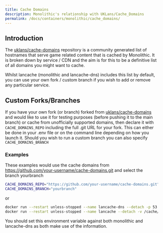```yaml
---
title: Cache Domains
description: Monolithic's relationship with UKLans/Cache_Domains
permalink: /docs/containers/monolithic/cache_domains/
---
```


## Introduction

The [uklans/cache-domains](https://github.com/uklans/cache-domains) repository is a community generated list of hostnames that serve game related content that is cached by Monolithic. It is broken down by service / CDN and the aim is for this to be a definitive list of all domains you might want to cache.

Whilst lancache (monolithic and lancache-dns) includes this list by default, you can use your own fork / custom branch if you wish to add or remove any particular service.

## Custom Forks/Branches

If you have your own fork (or branch) forked from [uklans/cache-domains](https://github.com/uklans/cache-domains) and would like to use it for testing purposes (before pushing it to the main branch) or cache from unofficially supported domains, then declare it with `CACHE_DOMAINS_REPO` including the full .git URL for your fork. This can either be done in your .env file or on the command line depending on how you launch it. 
Should you wish to run a custom branch you can also specify `CACHE_DOMAINS_BRANCH`

### Examples
These examples would use the cache domains from https://github.com/your-username/cache-domains.git and select the branch yourbranch
```sh
CACHE_DOMAINS_REPO="https://github.com/your-username/cache-domains.git"
CACHE_DOMAINS_BRANCH="yourbranch"
```
or
```sh
docker run --restart unless-stopped --name lancache-dns --detach -p 53:53/udp -e USE_GENERIC_CACHE=true -e LANCACHE_IP=$HOST_IP -e CACHE_DOMAINS_REPO="https://github.com/your-username/cache-domains.git" -e CACHE_DOMAINS_BRANCH="yourbranch" lancachenet/lancache-dns:latest
docker run --restart unless-stopped --name lancache --detach -v /cache/data:/data/cache -v /cache/logs:/data/logs -p 80:80 -e CACHE_DOMAINS_REPO="https://github.com/your-username/cache-domains.git" -e CACHE_DOMAINS_BRANCH="yourbranch" lancachenet/monolithic:latest
```

You should set this environment variable against both monolithic and lancache-dns as both make use of the information.
